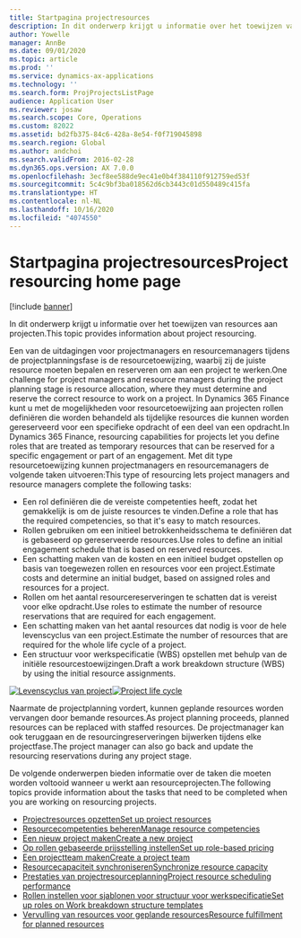 ```yaml
---
title: Startpagina projectresources
description: In dit onderwerp krijgt u informatie over het toewijzen van resources aan projecten.
author: Yowelle
manager: AnnBe
ms.date: 09/01/2020
ms.topic: article
ms.prod: ''
ms.service: dynamics-ax-applications
ms.technology: ''
ms.search.form: ProjProjectsListPage
audience: Application User
ms.reviewer: josaw
ms.search.scope: Core, Operations
ms.custom: 82022
ms.assetid: bd2fb375-84c6-428a-8e54-f0f719045898
ms.search.region: Global
ms.author: andchoi
ms.search.validFrom: 2016-02-28
ms.dyn365.ops.version: AX 7.0.0
ms.openlocfilehash: 3ecf8ee588de9ec41e0b4f384110f912759ed53f
ms.sourcegitcommit: 5c4c9bf3ba018562d6cb3443c01d550489c415fa
ms.translationtype: HT
ms.contentlocale: nl-NL
ms.lasthandoff: 10/16/2020
ms.locfileid: "4074550"
---
```

# <a name="project-resourcing-home-page"></a><span data-ttu-id="e7595-103">Startpagina projectresources</span><span class="sxs-lookup"><span data-stu-id="e7595-103">Project resourcing home page</span></span>

[!include [banner](../includes/banner.md)]

<span data-ttu-id="e7595-104">In dit onderwerp krijgt u informatie over het toewijzen van resources aan projecten.</span><span class="sxs-lookup"><span data-stu-id="e7595-104">This topic provides information about project resourcing.</span></span>

<span data-ttu-id="e7595-105">Een van de uitdagingen voor projectmanagers en resourcemanagers tijdens de projectplanningsfase is de resourcetoewijzing, waarbij zij de juiste resource moeten bepalen en reserveren om aan een project te werken.</span><span class="sxs-lookup"><span data-stu-id="e7595-105">One challenge for project managers and resource managers during the project planning stage is resource allocation, where they must determine and reserve the correct resource to work on a project.</span></span> <span data-ttu-id="e7595-106">In Dynamics 365 Finance kunt u met de mogelijkheden voor resourcetoewijzing aan projecten rollen definiëren die worden behandeld als tijdelijke resources die kunnen worden gereserveerd voor een specifieke opdracht of een deel van een opdracht.</span><span class="sxs-lookup"><span data-stu-id="e7595-106">In Dynamics 365 Finance, resourcing capabilities for projects let you define roles that are treated as temporary resources that can be reserved for a specific engagement or part of an engagement.</span></span> <span data-ttu-id="e7595-107">Met dit type resourcetoewijzing kunnen projectmanagers en resourcemanagers de volgende taken uitvoeren:</span><span class="sxs-lookup"><span data-stu-id="e7595-107">This type of resourcing lets project managers and resource managers complete the following tasks:</span></span>

- <span data-ttu-id="e7595-108">Een rol definiëren die de vereiste competenties heeft, zodat het gemakkelijk is om de juiste resources te vinden.</span><span class="sxs-lookup"><span data-stu-id="e7595-108">Define a role that has the required competencies, so that it's easy to match resources.</span></span>
- <span data-ttu-id="e7595-109">Rollen gebruiken om een initieel betrokkenheidsschema te definiëren dat is gebaseerd op gereserveerde resources.</span><span class="sxs-lookup"><span data-stu-id="e7595-109">Use roles to define an initial engagement schedule that is based on reserved resources.</span></span>
- <span data-ttu-id="e7595-110">Een schatting maken van de kosten en een initieel budget opstellen op basis van toegewezen rollen en resources voor een project.</span><span class="sxs-lookup"><span data-stu-id="e7595-110">Estimate costs and determine an initial budget, based on assigned roles and resources for a project.</span></span>
- <span data-ttu-id="e7595-111">Rollen om het aantal resourcereserveringen te schatten dat is vereist voor elke opdracht.</span><span class="sxs-lookup"><span data-stu-id="e7595-111">Use roles to estimate the number of resource reservations that are required for each engagement.</span></span>
- <span data-ttu-id="e7595-112">Een schatting maken van het aantal resources dat nodig is voor de hele levenscyclus van een project.</span><span class="sxs-lookup"><span data-stu-id="e7595-112">Estimate the number of resources that are required for the whole life cycle of a project.</span></span>
- <span data-ttu-id="e7595-113">Een structuur voor werkspecificatie (WBS) opstellen met behulp van de initiële resourcestoewijzingen.</span><span class="sxs-lookup"><span data-stu-id="e7595-113">Draft a work breakdown structure (WBS) by using the initial resource assignments.</span></span>

<span data-ttu-id="e7595-114">[![Levenscyclus van project](./media/projectresourcing02-1024x812.jpg)](./media/projectresourcing02.jpg)</span><span class="sxs-lookup"><span data-stu-id="e7595-114">[![Project life cycle](./media/projectresourcing02-1024x812.jpg)](./media/projectresourcing02.jpg)</span></span>

<span data-ttu-id="e7595-115">Naarmate de projectplanning vordert, kunnen geplande resources worden vervangen door bemande resources.</span><span class="sxs-lookup"><span data-stu-id="e7595-115">As project planning proceeds, planned resources can be replaced with staffed resources.</span></span> <span data-ttu-id="e7595-116">De projectmanager kan ook teruggaan en de resourcingreserveringen bijwerken tijdens elke projectfase.</span><span class="sxs-lookup"><span data-stu-id="e7595-116">The project manager can also go back and update the resourcing reservations during any project stage.</span></span>

<span data-ttu-id="e7595-117">De volgende onderwerpen bieden informatie over de taken die moeten worden voltooid wanneer u werkt aan resourceprojecten.</span><span class="sxs-lookup"><span data-stu-id="e7595-117">The following topics provide information about the tasks that need to be completed when you are working on resourcing projects.</span></span>

- [<span data-ttu-id="e7595-118">Projectresources opzetten</span><span class="sxs-lookup"><span data-stu-id="e7595-118">Set up project resources</span></span>](set-up-project-resources.md)
- [<span data-ttu-id="e7595-119">Resourcecompetenties beheren</span><span class="sxs-lookup"><span data-stu-id="e7595-119">Manage resource competencies</span></span>](manage-resource-competencies.md)
- [<span data-ttu-id="e7595-120">Een nieuw project maken</span><span class="sxs-lookup"><span data-stu-id="e7595-120">Create a new project</span></span>](create-new-project.md)
- [<span data-ttu-id="e7595-121">Op rollen gebaseerde prijsstelling instellen</span><span class="sxs-lookup"><span data-stu-id="e7595-121">Set up role-based pricing</span></span>](set-up-role-based-pricing.md)
- [<span data-ttu-id="e7595-122">Een projectteam maken</span><span class="sxs-lookup"><span data-stu-id="e7595-122">Create a project team</span></span>](create-project-team.md)
- [<span data-ttu-id="e7595-123">Resourcecapaciteit synchroniseren</span><span class="sxs-lookup"><span data-stu-id="e7595-123">Synchronize resource capacity</span></span>](synchronize-resource-capacity.md)
- [<span data-ttu-id="e7595-124">Prestaties van projectresourceplanning</span><span class="sxs-lookup"><span data-stu-id="e7595-124">Project resource scheduling performance</span></span>](project-scheduling-performance.md)
- [<span data-ttu-id="e7595-125">Rollen instellen voor sjablonen voor structuur voor werkspecificatie</span><span class="sxs-lookup"><span data-stu-id="e7595-125">Set up roles on Work breakdown structure templates</span></span>](set-up-roles-wbs-template.md)
- [<span data-ttu-id="e7595-126">Vervulling van resources voor geplande resources</span><span class="sxs-lookup"><span data-stu-id="e7595-126">Resource fulfillment for planned resources</span></span>](resource-fulfillment-planned-resources.md)
